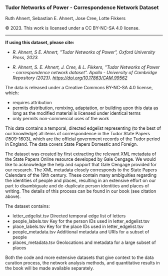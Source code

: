 ### Tudor Networks of Power - Correspondence Network Dataset

Ruth Ahnert, Sebastian E. Ahnert, Jose Cree, Lotte Fikkers

© 2023. This work is licensed under a CC BY-NC-SA 4.0 license. 

---

**If using this dataset, please cite:**

- *R. Ahnert, S E. Ahnert, "Tudor Networks of Power", Oxford University Press, 2023.*

- *R. Ahnert, S. E. Ahnert, J. Cree, & L. Fikkers, "Tudor Networks of Power - correspondence network dataset". Apollo - University of Cambridge Repository (2023). https://doi.org/10.17863/CAM.99562*

The data is released under a Creative Commons BY-NC-SA 4.0 license, which:
- requires attribution
- permits distribution, remixing, adaptation, or building upon this data as long as the modified material is licensed under identical terms
- only permits non-commercial uses of the work

This data contains a temporal, directed edgelist representing (to the best of our knowledge) all items of correspondence in the Tudor State Papers (1509-1603), which are the official government records of the Tudor period in England. The data covers State Papers Domestic and Foreign.

The dataset was created by first extracting the relevant XML metadata of the State Papers Online resource developed by Gale Cengage. We would like to acknowledge the help and support that Gale Cengage provided for our research. The XML metadata closely corresponds to the State Papers Calendars of the 19th century. These contain many ambiguities regarding the identities of people and places, resulting in an extensive effort on our part to disambiguate and de-duplicate person identities and places of writing. The details of this process can be found in our book (see citation above).

The dataset contains:

- letter_edgelist.tsv	Directed temporal edge list of letters
- people_labels.tsv	Key for the person IDs used in letter_edgelist.tsv
- place_labels.tsv	Key for the place IDs used in letter_edgelist.tsv
- people_metadata.tsv	Additional metadata and URIs for a subset of people
- places_metadata.tsv	Geolocations and metadata for a large subset of places

Both the code and more extensive datasets that give context to the data curation process, the network analysis methods, and quantitative results in the book will be made available separately.

